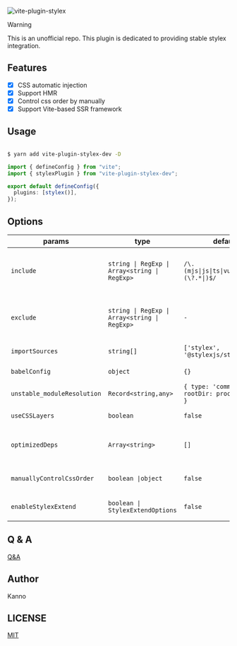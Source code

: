 ![vite-plugin-stylex](https://socialify.git.ci/nonzzz/vite-plugin-stylex/image?description=1&font=Jost&language=1&logo=https%3A%2F%2Fvitejs.dev%2Flogo-with-shadow.png&name=1&owner=1&theme=Auto)

> [!WARNING]
> This is an unofficial repo.
> This plugin is dedicated to providing stable stylex integration.

## Features

- [x] CSS automatic injection
- [x] Support HMR
- [x] Control css order by manually
- [x] Support Vite-based SSR framework

## Usage

```bash

$ yarn add vite-plugin-stylex-dev -D

```

```ts
import { defineConfig } from "vite";
import { stylexPlugin } from "vite-plugin-stylex-dev";

export default defineConfig({
  plugins: [stylex()],
});
```

## Options

| params                      | type                                          | default                                        | description                                                |
| --------------------------- | --------------------------------------------- | ---------------------------------------------- | ---------------------------------------------------------- |
| `include`                   | `string \| RegExp \| Array<string \| RegExp>` | `/\.(mjs\|js\|ts\|vue\|jsx\|tsx)(\?.*\|)$/`    | Include all assets matching any of these conditions.       |
| `exclude`                   | `string \| RegExp \| Array<string \| RegExp>` | `-`                                            | Exclude all assets matching any of these conditions.       |
| `importSources`             | `string[]`                                    | `['stylex', '@stylexjs/stylex']`               | See stylex document. |
| `babelConfig`               | `object`                                      | `{}`                                           | Babel config for stylex                                    |
| `unstable_moduleResolution` | `Record<string,any>`                          | `{ type: 'commonJS', rootDir: process.cwd() }` | See stylex document                                        |
| `useCSSLayers`              | `boolean`                                     | `false`                                      | See stylex document                                        |
| `optimizedDeps`             | `Array<string>`                               | `[]`                                           | Work with external stylex files or libraries               |
| `manuallyControlCssOrder`   | `boolean \|object`                            | `false`                                        | control css order by manually                              |
| `enableStylexExtend`        | `boolean \| StylexExtendOptions`              | `false`                                        | see `@stylex-extend/babel-plugin` docss                    |

## Q & A

[Q&A](./Q&A.md)

## Author

Kanno

## LICENSE

[MIT](./LICENSE)

